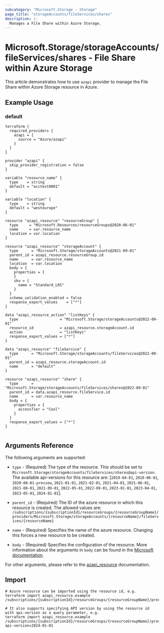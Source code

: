 ```yaml
---
subcategory: "Microsoft.Storage - Storage"
page_title: "storageAccounts/fileServices/shares"
description: |-
  Manages a File Share within Azure Storage.
---
```


# Microsoft.Storage/storageAccounts/fileServices/shares - File Share within Azure Storage

This article demonstrates how to use `azapi` provider to manage the File Share within Azure Storage resource in Azure.

## Example Usage

### default

```hcl
terraform {
  required_providers {
    azapi = {
      source = "Azure/azapi"
    }
  }
}

provider "azapi" {
  skip_provider_registration = false
}

variable "resource_name" {
  type    = string
  default = "acctest0001"
}

variable "location" {
  type    = string
  default = "westeurope"
}

resource "azapi_resource" "resourceGroup" {
  type     = "Microsoft.Resources/resourceGroups@2020-06-01"
  name     = var.resource_name
  location = var.location
}

resource "azapi_resource" "storageAccount" {
  type      = "Microsoft.Storage/storageAccounts@2021-09-01"
  parent_id = azapi_resource.resourceGroup.id
  name      = var.resource_name
  location  = var.location
  body = {
    properties = {
    }
    sku = {
      name = "Standard_LRS"
    }
  }
  schema_validation_enabled = false
  response_export_values    = ["*"]
}

data "azapi_resource_action" "listKeys" {
  type                   = "Microsoft.Storage/storageAccounts@2022-09-01"
  resource_id            = azapi_resource.storageAccount.id
  action                 = "listKeys"
  response_export_values = ["*"]
}

data "azapi_resource" "fileService" {
  type      = "Microsoft.Storage/storageAccounts/fileServices@2022-09-01"
  parent_id = azapi_resource.storageAccount.id
  name      = "default"
}

resource "azapi_resource" "share" {
  type      = "Microsoft.Storage/storageAccounts/fileServices/shares@2022-09-01"
  parent_id = data.azapi_resource.fileService.id
  name      = var.resource_name
  body = {
    properties = {
      accessTier = "Cool"
    }
  }
  response_export_values = ["*"]
}


```



## Arguments Reference

The following arguments are supported:

* `type` - (Required) The type of the resource. This should be set to `Microsoft.Storage/storageAccounts/fileServices/shares@api-version`. The available api-versions for this resource are: [`2019-04-01`, `2019-06-01`, `2020-08-01-preview`, `2021-01-01`, `2021-02-01`, `2021-04-01`, `2021-06-01`, `2021-08-01`, `2021-09-01`, `2022-05-01`, `2022-09-01`, `2023-01-01`, `2023-04-01`, `2023-05-01`, `2024-01-01`].

* `parent_id` - (Required) The ID of the azure resource in which this resource is created. The allowed values are:  
  `/subscriptions/{subscriptionId}/resourceGroups/{resourceGroupName}/providers/Microsoft.Storage/storageAccounts/{resourceName}/fileServices/{resourceName}`

* `name` - (Required) Specifies the name of the azure resource. Changing this forces a new resource to be created.

* `body` - (Required) Specifies the configuration of the resource. More information about the arguments in `body` can be found in the [Microsoft documentation](https://learn.microsoft.com/en-us/azure/templates/Microsoft.Storage/storageAccounts/fileServices/shares?pivots=deployment-language-terraform).

For other arguments, please refer to the [azapi_resource](https://registry.terraform.io/providers/Azure/azapi/latest/docs/resources/resource) documentation.

## Import

 ```shell
 # Azure resource can be imported using the resource id, e.g.
 terraform import azapi_resource.example /subscriptions/{subscriptionId}/resourceGroups/{resourceGroupName}/providers/Microsoft.Storage/storageAccounts/{resourceName}/fileServices/{resourceName}/shares/{resourceName}
 
 # It also supports specifying API version by using the resource id with api-version as a query parameter, e.g.
 terraform import azapi_resource.example /subscriptions/{subscriptionId}/resourceGroups/{resourceGroupName}/providers/Microsoft.Storage/storageAccounts/{resourceName}/fileServices/{resourceName}/shares/{resourceName}?api-version=2024-01-01
 ```
